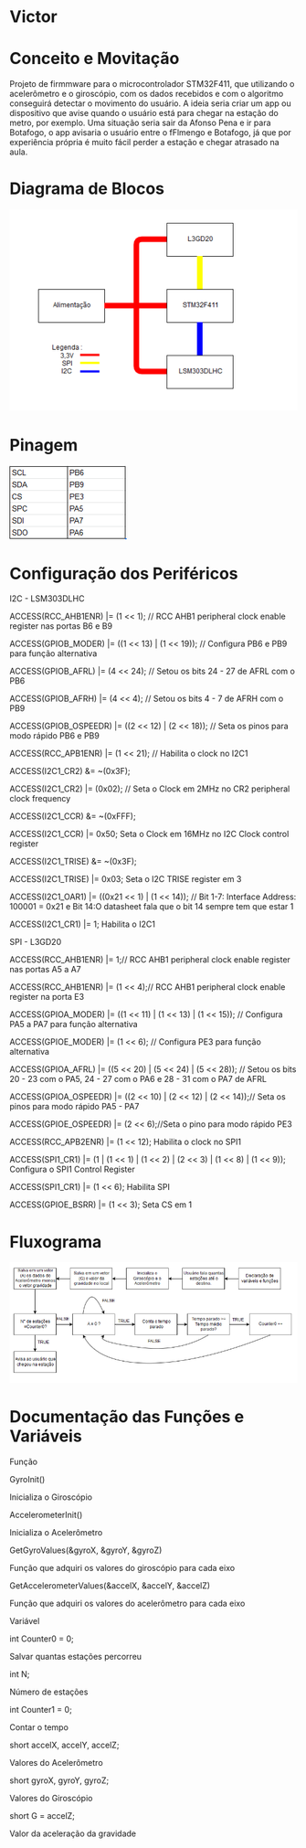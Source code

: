 # Victor

# Conceito e Movitação
 
Projeto de firmmware para o microcontrolador STM32F411, que utilizando o acelerômetro e o giroscópio, com os dados recebidos e com
o algoritmo conseguirá detectar o movimento do usuário. A ideia seria criar um app ou dispositivo que avise quando o usuário está 
para chegar na estação do metro, por exemplo. Uma situação seria sair da Afonso Pena e ir para Botafogo, o app avisaria o usuário 
entre o fFlmengo e Botafogo, já que por experiência própria é muito fácil perder a estação e chegar atrasado na aula.

# Diagrama de Blocos 

![alt text](https://github.com/microcontroladores2019/Victor/blob/master/Diagrama_de_Blocos_Eletronica.PNG)

# Pinagem

![alt text](https://github.com/microcontroladores2019/Victor/blob/master/Pinagem.PNG)

# Configuração dos Periféricos

I2C - LSM303DLHC

ACCESS(RCC_AHB1ENR) |= (1 << 1); // RCC AHB1 peripheral clock enable register nas portas B6 e B9

ACCESS(GPIOB_MODER) |= ((1 << 13) | (1 << 19)); // Configura PB6 e PB9 para função alternativa

ACCESS(GPIOB_AFRL) |= (4 << 24); // Setou os bits 24 - 27 de AFRL com o PB6

ACCESS(GPIOB_AFRH) |= (4 << 4); // Setou os bits 4 - 7 de AFRH com o PB9

ACCESS(GPIOB_OSPEEDR) |= ((2 << 12) | (2 << 18)); // Seta os pinos para modo rápido PB6 e PB9

ACCESS(RCC_APB1ENR) |= (1 << 21); // Habilita o clock no I2C1

ACCESS(I2C1_CR2) &= ~(0x3F);

ACCESS(I2C1_CR2) |= (0x02); // Seta o Clock em 2MHz no  CR2 peripheral clock frequency

ACCESS(I2C1_CCR) &= ~(0xFFF);

ACCESS(I2C1_CCR) |= 0x50; Seta o Clock em 16MHz no  I2C Clock control register

ACCESS(I2C1_TRISE) &= ~(0x3F);

ACCESS(I2C1_TRISE) |= 0x03; Seta o I2C TRISE register em 3

ACCESS(I2C1_OAR1) |= ((0x21 << 1) | (1 << 14)); // Bit 1-7: Interface Address: 100001 = 0x21 e Bit 14:O datasheet fala que o bit 14 sempre tem que estar 1

ACCESS(I2C1_CR1) |= 1; Habilita o I2C1

SPI - L3GD20

ACCESS(RCC_AHB1ENR) |= 1;// RCC AHB1 peripheral clock enable register nas portas A5 a A7

ACCESS(RCC_AHB1ENR) |= (1 << 4);// RCC AHB1 peripheral clock enable register na porta E3

ACCESS(GPIOA_MODER) |= ((1 << 11) | (1 << 13) | (1 << 15)); // Configura PA5 a PA7 para função alternativa

ACCESS(GPIOE_MODER) |= (1 << 6); // Configura PE3 para função alternativa

ACCESS(GPIOA_AFRL) |= ((5 << 20) | (5 << 24) | (5 << 28)); // Setou os bits 20 - 23 com o PA5, 24 - 27 com o PA6 e 28 - 31 com o 
PA7 de AFRL

ACCESS(GPIOA_OSPEEDR) |= ((2 << 10) | (2 << 12) | (2 << 14));// Seta os pinos para modo rápido PA5 - PA7

ACCESS(GPIOE_OSPEEDR) |= (2 << 6);//Seta o pino para modo rápido PE3

ACCESS(RCC_APB2ENR) |= (1 << 12); Habilita o clock no SPI1

ACCESS(SPI1_CR1) |= (1 | (1 << 1) | (1 << 2) | (2 << 3) | (1 << 8) | (1 << 9)); Configura o SPI1 Control Register

ACCESS(SPI1_CR1) |= (1 << 6); Habilita SPI

ACCESS(GPIOE_BSRR) |= (1 << 3); Seta CS em 1

# Fluxograma

![alt text](https://github.com/microcontroladores2019/Victor/blob/master/Fluxograma.PNG)

# Documentação das Funções e Variáveis

Função

GyroInit() 

Inicializa o Giroscópio

AccelerometerInit()

Inicializa o Acelerômetro

GetGyroValues(&gyroX, &gyroY, &gyroZ)

Função que adquiri os valores do giroscópio para cada eixo

GetAccelerometerValues(&accelX, &accelY, &accelZ)

Função que adquiri os valores do acelerômetro para cada eixo

Variável

int Counter0 = 0; 

Salvar quantas estações percorreu

int N;

Número de estações

int Counter1 = 0; 

Contar o tempo

short accelX, accelY, accelZ;

Valores do Acelerômetro

short gyroX, gyroY, gyroZ;

Valores do Giroscópio

short G = accelZ; 

Valor da aceleração da gravidade

